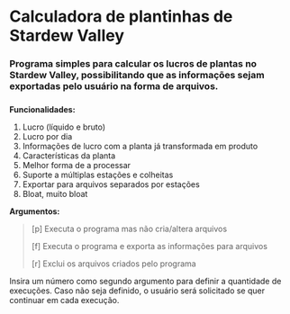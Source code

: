# Calculadora de plantinhas de Stardew Valley
### Programa simples para calcular os lucros de plantas no Stardew Valley, possibilitando que as informações sejam exportadas pelo usuário na forma de arquivos.
###
**Funcionalidades:**
1. Lucro (líquido e bruto)
2. Lucro por dia
3. Informações de lucro com a planta já transformada em produto
4. Características da planta
5. Melhor forma de a processar
6. Suporte a múltiplas estações e colheitas
7. Exportar para arquivos separados por estações
8. Bloat, muito bloat   

**Argumentos:** 
 > [p] Executa o programa mas não cria/altera arquivos
 > 
 > [f] Executa o programa e exporta as informações para arquivos
 > 
 > [r] Exclui os arquivos criados pelo programa
 >
 
Insira um número como segundo argumento para definir a quantidade de execuções. Caso não seja definido, o usuário será solicitado se quer continuar em cada execução. 
